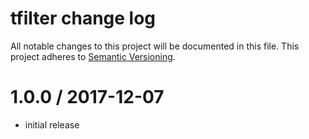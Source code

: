 # tfilter change log

All notable changes to this project will be documented in this file.
This project adheres to [Semantic Versioning](http://semver.org/).

# 1.0.0 / 2017-12-07

* initial release
